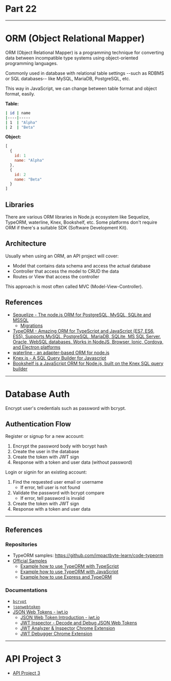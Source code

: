 # Part 22

---

# ORM (Object Relational Mapper)

ORM (Object Relational Mapper) is a programming technique for converting data between incompatible type systems using object-oriented programming languages.

Commonly used in database with relational table settings --such as RDBMS or SQL databases-- like MySQL, MariaDB, PostgreSQL, etc.

This way in JavaScript, we can change between table format and object format, easily.

**Table:**

```sh
| id | name
|----|-----
| 1  | "Alpha"
| 2  | "Beta"
```

**Object:**

```js
[
  {
    id: 1
    name: "Alpha"
  },
  {
    id: 2
    name: "Beta"
  }
]
```

## Libraries

There are various ORM libraries in Node.js ecosystem like Sequelize, TypeORM, waterline, Knex, Bookshelf, etc. Some platforms don't require ORM if there's a suitable SDK (Software Development Kit).

## Architecture

Usually when using an ORM, an API project will cover:

* Model that contains data schema and access the actual database
* Controller that access the model to CRUD the data
* Routes or View that access the controller

This approach is most often called MVC (Model-View-Controller).

## References

* [Sequelize - The node.js ORM for PostgreSQL, MySQL, SQLite and MSSQL](http://docs.sequelizejs.com)
  * [Migrations](http://docs.sequelizejs.com/manual/tutorial/migrations.html)
* [TypeORM - Amazing ORM for TypeScript and JavaScript (ES7, ES6, ES5). Supports MySQL, PostgreSQL, MariaDB, SQLite, MS SQL Server, Oracle, WebSQL databases. Works in NodeJS, Browser, Ionic, Cordova, and Electron platforms](http://typeorm.io)
* [waterline - an adapter-based ORM for node.js](http://waterlinejs.org)
* [Knex.js - A SQL Query Builder for Javascript](http://knexjs.org)
* [Bookshelf is a JavaScript ORM for Node.js, built on the Knex SQL query builder](http://bookshelfjs.org)

---

# Database Auth

Encrypt user's credentials such as password with bcrypt.

## Authentication Flow

Register or signup for a new account:

1.  Encrypt the password body with bcrypt hash
2.  Create the user in the database
3.  Create the token with JWT sign
4.  Response with a token and user data (without password)

Login or signin for an existing account:

1.  Find the requested user email or username
    * If error, tell user is not found
2.  Validate the password with bcrypt compare
    * If error, tell password is invalid
3.  Create the token with JWT sign
4.  Response with a token and user data

---

## References

### Repositories

* TypeORM samples: https://github.com/impactbyte-learn/code-typeorm
* [Official Samples](http://typeorm.io/#/undefined/samples)
  * [Example how to use TypeORM with TypeScript](https://github.com/typeorm/typescript-example)
  * [Example how to use TypeORM with JavaScript](https://github.com/typeorm/javascript-example)
  * [Example how to use Express and TypeORM](https://github.com/typeorm/typescript-express-example)

### Documentations

* [`bcrypt`](https://npm.im/bcrypt)
* [`jsonwebtoken`](https://npm.im/jsonwebtoken)
* [JSON Web Tokens - jwt.io](https://jwt.io)
  * [JSON Web Token Introduction - jwt.io](https://jwt.io/introduction)
  * [JWT Inspector - Decode and Debug JSON Web Tokens](https://jwtinspector.io)
  * [JWT Analyzer & Inspector Chrome Extension](https://chrome.google.com/webstore/detail/jwt-analyzer-inspector/henclmbnehmcpbjgipaajbggekefngob?hl=en)
  * [JWT Debugger Chrome Extension](https://chrome.google.com/webstore/detail/jwt-debugger/ppmmlchacdbknfphdeafcbmklcghghmd?hl=en)

---

# API Project 3

* [API Project 3](../../modules/api-project-3/README.md)